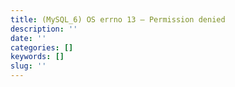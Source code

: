 ```yaml
---
title: (MySQL_6) OS errno 13 — Permission denied
description: ''
date: ''
categories: []
keywords: []
slug: ''
---
```


